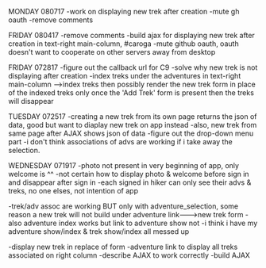 MONDAY 080717
-work on displaying new trek after creation
-mute gh oauth
-remove comments

FRIDAY 080417
-remove comments
-build ajax for displaying new trek after creation in text-right main-column, #caroga
-mute github oauth, oauth doesn't want to cooperate on other servers away from desktop

FRIDAY 072817
-figure out the callback url for C9
-solve why new trek is not displaying after creation
-index treks under the adventures in text-right main-column
-->index treks then possibly render the new trek form in place of the indexed treks
   only once the 'Add Trek' form is present then the treks will disappear

TUESDAY 072517
-creating a new trek from its own page returns the json of data, good but want to diaplay new trek on app instead
-also, new trek from same page after AJAX shows json of data
-figure out the drop-down menu part
-i don't think associations of advs are working if i take away the selection.

WEDNESDAY 071917
-photo not present in very beginning of app, only welcome is ^^
-not certain how to display photo & welcome before sign in and disappear after sign in
-each signed in hiker can only see their advs & treks, no one elses, not intention of app

-trek/adv assoc are working BUT only with adventure_selection, some reason a new trek will not build
 under adventure link--->new trek form
-also adventure index works but link to adventure show not
-i think i have my adventure show/index & trek show/index all messed up

-display new trek in replace of form
-adventure link to display all treks associated on right column
-describe AJAX to work correctly
-build AJAX

